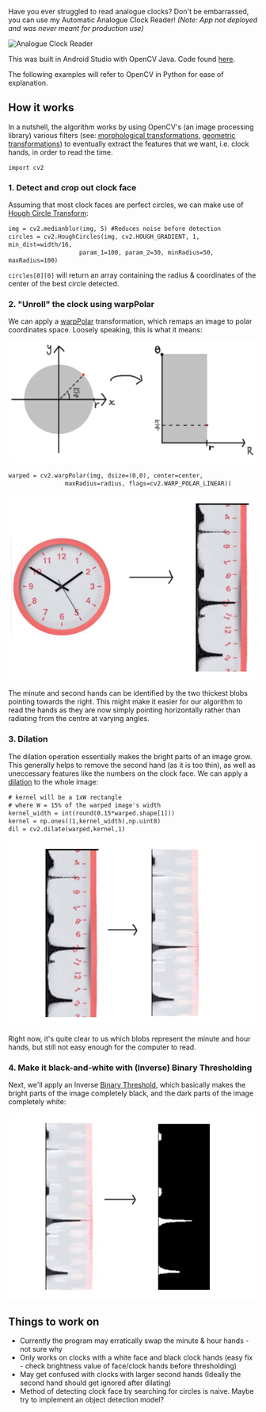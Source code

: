 Have you ever struggled to read analogue clocks? Don't be embarrassed, you can use my Automatic Analogue Clock Reader! *(Note: App not deployed and was never meant for production use)*

![Analogue Clock Reader](/clock_example.gif)

This was built in Android Studio with OpenCV Java. Code found [here](github.com/wongkj12/clock-reader).

The following examples will refer to OpenCV in Python for ease of explanation.

## How it works

In a nutshell, the algorithm works by using OpenCV's (an image processing library) various filters (see: [morphological transformations](https://docs.opencv.org/master/d9/d61/tutorial_py_morphological_ops.html), [geometric transformations](https://docs.opencv.org/4.5.2/da/d6e/tutorial_py_geometric_transformations.html)) to eventually extract the features that we want, i.e. clock hands, in order to read the time.

    import cv2

### 1. Detect and crop out clock face

Assuming that most clock faces are perfect circles, we can make use of [Hough Circle Transform](https://docs.opencv.org/3.4/d4/d70/tutorial_hough_circle.html):

    img = cv2.medianblur(img, 5) #Reduces noise before detection
    circles = cv2.HoughCircles(img, cv2.HOUGH_GRADIENT, 1, min_dist=width/16,
                        param_1=100, param_2=30, minRadius=50, maxRadius=100)
                               
 `circles[0][0]` will return an array containing the radius & coordinates of the center of the best circle detected.
 
### 2. "Unroll" the clock using warpPolar
 
We can apply a [warpPolar](https://docs.opencv.org/3.4/da/d54/group__imgproc__transform.html#ga49481ab24fdaa0ffa4d3e63d14c0d5e4) transformation, which remaps an image to polar coordinates space. Loosely speaking, this is what it means:
 
 ![warpPolar](/warpPolar.png)
 
    warped = cv2.warpPolar(img, dsize=(0,0), center=center,
                    maxRadius=radius, flags=cv2.WARP_POLAR_LINEAR))
                        
 ![warpPolar2](/warpPolar2.png)
 
The minute and second hands can be identified by the two thickest blobs pointing towards the right. This might make it easier for our algorithm to read the hands as they are now simply pointing horizontally rather than radiating from the centre at varying angles.

### 3. Dilation

The dilation operation essentially makes the bright parts of an image grow. This generally helps to remove the second hand (as it is too thin), as well as uneccessary features like the numbers on the clock face. We can apply a [dilation](https://docs.opencv.org/3.4/db/df6/tutorial_erosion_dilatation.html) to the whole image:

    # kernel will be a 1xW rectangle
    # where W = 15% of the warped image's width
    kernel_width = int(round(0.15*warped.shape[1]))
    kernel = np.ones((1,kernel_width),np.uint8)
    dil = cv2.dilate(warped,kernel,1)

![dilation](/dilation.png)

Right now, it's quite clear to us which blobs represent the minute and hour hands, but still not easy enough for the computer to read.

### 4. Make it black-and-white with (Inverse) Binary Thresholding

Next, we'll apply an Inverse [Binary Threshold](https://docs.opencv.org/3.4/db/d8e/tutorial_threshold.html), which basically makes the bright parts of the image completely black, and the dark parts of the image completely white:

![binary_threshold](/binary_threshold.png)


    




 
 
                        
                        


  
    

    








## Things to work on

- Currently the program may erratically swap the minute & hour hands - not sure why
- Only works on clocks with a white face and black clock hands (easy fix - check brightness value of face/clock hands before thresholding)
- May get confused with clocks with larger second hands (Ideally the second hand should get ignored after dilating)
- Method of detecting clock face by searching for circles is naive. Maybe try to implement an object detection model?
